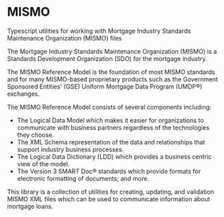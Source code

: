 # MISMO
Typescript utilities for working with Mortgage Industry Standards Maintenance Organization (MISMO) files

The Mortgage Industry Standards Maintenance Organization (MISMO) is a Standards Development Organization (SDO) for the mortgage industry.

The MISMO Reference Model is the foundation of most MISMO standards and for many MISMO-based proprietary products such as the Government Sponsored Entities' (GSE) Uniform Mortgage Data Program (UMDP®) exchanges.

The MISMO Reference Model consists of several components including:

- The Logical Data Model which makes it easier for organizations to communicate with business partners regardless of the technologies they choose.
- The XML Schema representation of the data and relationships that support industry business processes.
- The Logical Data Dictionary (LDD) which provides a business centric view of the model.
- The Version 3 SMART Doc® standards which provide formats for electronic formatting of documents; and more.

This library is a collection of utilities for creating, updating, and validation MISMO XML files which can be used to communicate information about mortgage loans.

